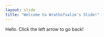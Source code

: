 ```yaml
---
layout: slide
title: "Welcome to Wrathofsalim's Slide!"
---
```

Hello.
Click the left arrow to go back!

